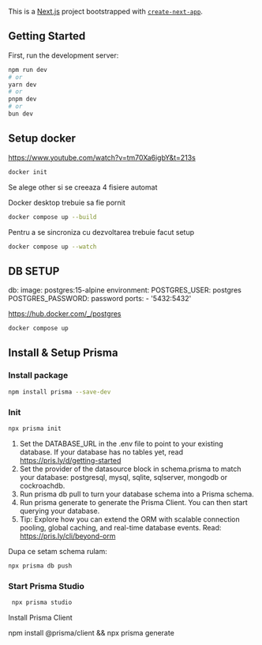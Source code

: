 This is a [Next.js](https://nextjs.org) project bootstrapped with [`create-next-app`](https://nextjs.org/docs/app/api-reference/cli/create-next-app).

## Getting Started

First, run the development server:

```bash
npm run dev
# or
yarn dev
# or
pnpm dev
# or
bun dev
```

## Setup docker

https://www.youtube.com/watch?v=tm70Xa6igbY&t=213s

```bash
docker init
```

Se alege other si se creeaza 4 fisiere automat

Docker desktop trebuie sa fie pornit

```bash
docker compose up --build
```

Pentru a se sincroniza cu dezvoltarea trebuie facut setup

```bash
docker compose up --watch
```

## DB SETUP

db:
image: postgres:15-alpine
environment:
POSTGRES_USER: postgres
POSTGRES_PASSWORD: password
ports: - '5432:5432'

https://hub.docker.com/_/postgres

```bash
docker compose up
```

## Install & Setup Prisma

### Install package

```bash
npm install prisma --save-dev
```

### Init

```bash
npx prisma init
```

1. Set the DATABASE_URL in the .env file to point to your existing database. If your database has no tables yet, read https://pris.ly/d/getting-started
2. Set the provider of the datasource block in schema.prisma to match your database: postgresql, mysql, sqlite, sqlserver, mongodb or cockroachdb.
3. Run prisma db pull to turn your database schema into a Prisma schema.
4. Run prisma generate to generate the Prisma Client. You can then start querying your database.
5. Tip: Explore how you can extend the ORM with scalable connection pooling, global caching, and real-time database events. Read: https://pris.ly/cli/beyond-orm

Dupa ce setam schema rulam:

```bash
npx prisma db push
```

### Start Prisma Studio

```bash
 npx prisma studio
```

Install Prisma Client

npm install @prisma/client && npx prisma generate
